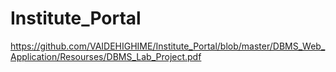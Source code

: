 # Institute_Portal
https://github.com/VAIDEHIGHIME/Institute_Portal/blob/master/DBMS_Web_Application/Resourses/DBMS_Lab_Project.pdf
